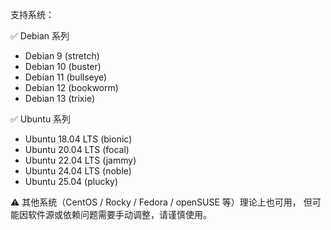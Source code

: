 

支持系统：

✅ Debian 系列
   - Debian 9 (stretch)
   - Debian 10 (buster)
   - Debian 11 (bullseye)
   - Debian 12 (bookworm)
   - Debian 13 (trixie)

✅ Ubuntu 系列
   - Ubuntu 18.04 LTS (bionic)
   - Ubuntu 20.04 LTS (focal)
   - Ubuntu 22.04 LTS (jammy)
   - Ubuntu 24.04 LTS (noble)
   - Ubuntu 25.04 (plucky)

⚠️ 其他系统（CentOS / Rocky / Fedora / openSUSE 等）理论上也可用，
   但可能因软件源或依赖问题需要手动调整，请谨慎使用。
